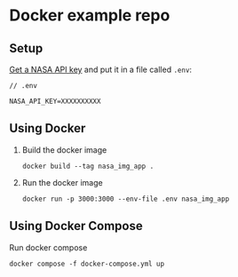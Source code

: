 # Docker example repo

## Setup

[Get a NASA API key](https://api.nasa.gov/index.html) and put it in a file called `.env`:

```
// .env

NASA_API_KEY=XXXXXXXXXX
```

## Using Docker

1. Build the docker image

   ```
   docker build --tag nasa_img_app .
   ```

2. Run the docker image

   ```
   docker run -p 3000:3000 --env-file .env nasa_img_app
   ```

## Using Docker Compose

Run docker compose

```
docker compose -f docker-compose.yml up
```
